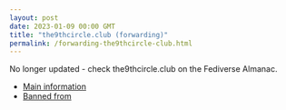```yaml
---
layout: post
date: 2023-01-09 00:00 GMT
title: "the9thcircle.club (forwarding)"
permalink: /forwarding-the9thcircle-club.html
---
```


No longer updated - check the9thcircle.club on the Fediverse Almanac.

* [Main information](https://www.fediversealmanac.com/api/v1/instances/the9thcircle.club)
* [Banned from](https://www.fediversealmanac.com/api/v1/instances/the9thcircle.club/banned_from)

